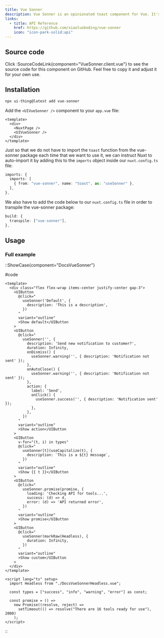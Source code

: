 ```yaml
---
title: Vue Sonner
description: Vue Sonner is an opinionated toast component for Vue. It's customizable, but styled by default. Comes with a swipe to dismiss animation.
links:
  - title: API Reference
    href: https://github.com/xiaoluoboding/vue-sonner
    icon: "icon-park-solid:api"
---
```


## Source code

Click :SourceCodeLink{component="VueSonner.client.vue"} to see the source code for this component on GitHub. Feel free to copy it and adjust it for your own use.

## Installation

```bash
npx ui-thing@latest add vue-sonner
```

Add the `<UIVueSonner />` component to your `app.vue` file:

```vue [app.vue]
<template>
  <div>
    <NuxtPage />
    <UIVueSonner />
  </div>
</template>
```

Just so that we do not have to import the `toast` function from the vue-sonner package each time that we want to use it, we can instruct Nuxt to auto-import it by adding this to the `imports` object inside our `nuxt.config.ts` file:

```ts [nuxt.config.ts]
imports: {
  imports: [
    { from: "vue-sonner", name: "toast", as: "useSonner" },
  ],
},
```

We also have to add the code below to our `nuxt.config.ts` file in order to transpile the vue-sonner package:

```ts [nuxt.config.ts]
build: {
  transpile: ["vue-sonner"],
},
```

## Usage

### Full example

::ShowCase{component="DocsVueSonner"}

#code

```vue [DocsVueSonner.vue]
<template>
  <div class="flex flex-wrap items-center justify-center gap-3">
    <UIButton
      @click="
        useSonner('Default', {
          description: 'This is a description',
        })
      "
      variant="outline"
      >Show default</UIButton
    >
    <UIButton
      @click="
        useSonner('', {
          description: 'Send new notification to customer?',
          duration: Infinity,
          onDismiss() {
            useSonner.warning('', { description: 'Notification not sent' });
          },
          onAutoClose() {
            useSonner.warning('', { description: 'Notification not sent' });
          },
          action: {
            label: 'Send',
            onClick() {
              useSonner.success('', { description: 'Notification sent' });
            },
          },
        })
      "
      variant="outline"
      >Show action</UIButton
    >
    <UIButton
      v-for="(t, i) in types"
      @click="
        useSonner[t](useCapitalize(t), {
          description: `This is a ${t} message`,
        })
      "
      variant="outline"
      >Show {{ t }}</UIButton
    >
    <UIButton
      @click="
        useSonner.promise(promise, {
          loading: 'Checking API for tools...',
          success: (d) => d,
          error: (d) => 'API returned error',
        })
      "
      variant="outline"
      >Show promise</UIButton
    >
    <UIButton
      @click="
        useSonner(markRaw(Headless), {
          duration: Infinity,
        })
      "
      variant="outline"
      >Show custom</UIButton
    >
  </div>
</template>

<script lang="ts" setup>
  import Headless from "./DocsVueSonnerHeadless.vue";

  const types = ["success", "info", "warning", "error"] as const;

  const promise = () =>
    new Promise((resolve, reject) =>
      setTimeout(() => resolve("There are 16 tools ready for use"), 2000)
    );
</script>
```

::
